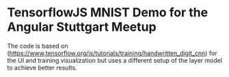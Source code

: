 # TensorflowJS MNIST Demo for the Angular Stuttgart Meetup

The code is based on (https://www.tensorflow.org/js/tutorials/training/handwritten_digit_cnn) for the UI and training visualization but uses a different setup of the layer model to achieve better results.
